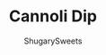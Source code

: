 ---
layout: ../../layouts/MarkdownPostLayout.astro
title: Cannoli Dip
author: ShugarySweets
pubDate: 2019-01-15
description: "This easy, sweet Cannoli Dip recipe tastes like the delicious filling of your favorite Italian dessert!"
image_url: https://www.shugarysweets.com/wp-content/uploads/2016/10/cannoli-dip-3.jpg
tags: ["Desserts","Italian"]
calories: 389
protein: 4
carbohydrates: 47
fats: 22
fiber: 1
ingredients: ["3/4 cup whole milk ricotta cheese","2 oz cream cheese, softened","1 cup powdered sugar","1/2 tsp cinnamon","1/2 cup heavy cream","3/4 cup mini chocolate chips","1 Tbsp chopped pistachios","waffle cones, cinnamon pita chips- for dipping","1/4 cup white chocolate, melted","sprinkles- for bowl"]
serves: 12
time: "2 hours 10 minutes"
prepTime: "10 minutes"
instructions: ["Melt white chocolate in microwave for about 30 seconds. Stir until smooth. Using a silicone brush (or knife), spread melted chocolate on rim of 2 cup bowl. Add sprinkles immediately. Set aside.","In a clean, dry mixing bowl, beat heavy cream until stiff peaks form, about 2-3 minutes. Set aside.","In a mixing bowl, combine ricotta cheese, cream cheese, powdered sugar, and cinnamon. Stir until blended. Fold in the beaten whipped cream.","Fold in all mini chocolate chips. Pour into serving bowl (with the sprinkles). Sprinkle with chopped pistachios (and extra chocolate chips if desired). Refrigerate for 2 hours (or more).","Serve with cinnamon pita chips and broken waffle cones (or bowls). ENJOY!"]
nutrition: ["389 calories","47 grams carbohydrates","29 milligrams cholesterol","22 grams fat","1 grams fiber","4 grams protein","8 grams saturated fat","98 milligrams sodium","34 grams sugar","0 grams trans fat","13 grams unsaturated fat"]
---